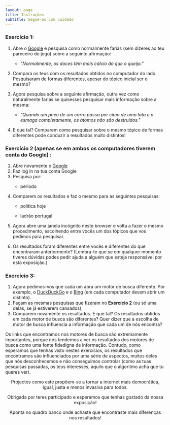 ```yaml
---
layout: page
title: Instruções
subtitle: Segue-as com cuidado
---
```


### Exercício 1:
<ol>
    <li>Abre o <a href="https://www.google.com" target="_blank">Google</a> e pesquisa como normalmente farias (sem dizeres ao teu pareceiro do jogo) sobre a seguinte afirmação:</li>
        <ul>
            <p></p>
            <li><i>"Normalmente, os doces têm mais cálcio do que o queijo."</i></li>
            <p></p>
        </ul>
    <li>Compara os teus com os resultados obtidos no computador do lado. Pesquisaram de formas diferentes, apesar do tópico inicial ser o mesmo?</li>
    <p></p>
    <li>Agora pesquisa sobre a seguinte afirmação, outra vez como naturalmente farias se quisesses pesquisar mais informação sobre a mesma:</li>
        <ul>
            <p></p>
            <li><i>"Quando um pneu de um carro passa por cima de uma lata e a esmaga completamente, os átomos não são destruídos."</i></li>
            <p></p>
        </ul>
    <li>E que tal? Comparem como pesquisar sobre o mesmo tópico de formas diferentes pode conduzir a resultados muito distintos!</li>
</ol>

### Exercício 2 (apenas se em ambos os computadores tiverem conta do Google) :
<ol>
    <li>Abre novamente o <a href="https://www.google.com" target="_blank">Google</a></li>
    <li>Faz log in na tua conta Google</li>
    <li>Pesquisa por:</li>
        <ul>
            <p></p>
            <li>periodo</li>
            <p></p>
        </ul>
    <p></p>
    <li>Comparem os resultados e faz o mesmo para as seguintes pesquisas:</li>
        <ul>
            <p></p>
            <li>politica hoje</li>
            <p></p>
            <li>ladrão portugal</li>
        </ul>
    <p></p>
    <li> Agora abre uma janela incógnito neste browser e volta a fazer o mesmo procedimento, escolhendo entre vocês um dos tópicos que vos pedimos para pesquisar.</li>
    <p></p> 
    <li>Os resultados foram diferentes entre vocês e diferentes do que encontraram anteriormente? (Lembra-te que se em qualquer momento tiveres dúvidas podes pedir ajuda a alguém que esteja responsável por esta exposição.)</li>
</ol>   

### Exercício 3:
<ol>
    <li>Agora pedimos-vos que cada um abra um motor de busca diferente. Por exemplo, o <a href="https://duckduckgo.com" target="_blank">DuckDuckGo</a> e o <a href="https://www.bing.com" target="_blank">Bing</a> (em cada computador devem abrir um distinto).</li>
    <li>Façam as mesmas pesquisas que fizeram no <b>Exercício 2</b> (ou só uma delas, se já estiverem cansados).</li>
    <li>Comparem novamente os resultados. E que tal? Os resultados obtidos em cada motor de busca são diferentes? Quer dizer que a escolha de motor de busca influencia a informação que cada um de nós encontra?</li>
</ol>
<p>
Os links que encontramos nos motores de busca são extremamente importantes, porque nós tendemos a ver os resultados dos motores de busca como uma fonte fidedigna de informação. Contudo, como esperamos que tenhas visto nestes exercícios, os resultados que encontramos são influenciados por uma série de aspectos, muitos deles que nós desconhecemos e não conseguimos controlar (como as tuas pesquisas passadas, os teus interesses, aquilo que o algoritmo acha que tu queres ver).</p>
<p></p>
<center>Projectos como este propõem-se a tornar a internet mais democrática, igual, justa e menos invasiva para todos.</center>
<p></p>
<p><center>Obrigada por teres participado e esperemos que tenhas gostado da nossa exposição!<center></p>
<p></p>
<p><center>Aponta no quadro banco onde achaste que encontraste mais diferenças nos resultados!<center></p>




